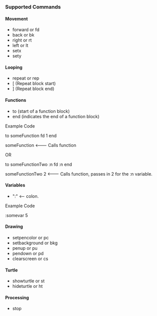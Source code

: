 ### Supported Commands

#### Movement
* forward or fd
* back or bk
* right or rt
* left or lt
* setx
* sety

#### Looping
* repeat or rep
* [  (Repeat block start)
* ] (Repeat block end)

#### Functions
* to (start of a function block)
* end (indicates the end of a function block)

Example Code

to someFunction 
fd 1
end

someFunction   <--- Calls function

OR

to someFunctionTwo :n
fd :n
end

someFunctionTwo 2  <--- Calls function, passes in 2 for the :n variable. 

#### Variables
* ":" <-- colon.

Example Code

:somevar 5

#### Drawing
* setpencolor or pc
* setbackground or bkg
* penup or pu
* pendown or pd
* clearscreen or cs

#### Turtle
* showturtle or st
* hideturtle or ht

#### Processing ####
* stop
